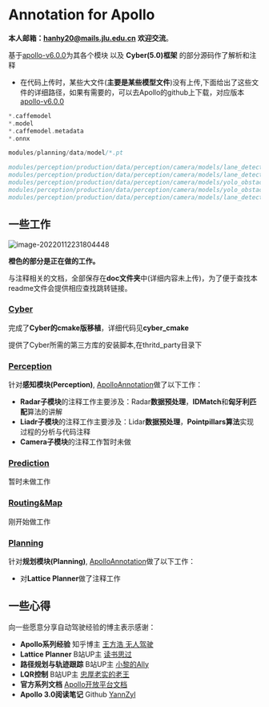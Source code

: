 # Annotation for Apollo

**本人邮箱：hanhy20@mails.jlu.edu.cn** **欢迎交流**。

基于[apollo-v6.0.0](https://github.com/ApolloAuto/apollo/releases/tag/v6.0.0)为其各个模块 以及 **Cyber(5.0)框架** 的部分源码作了解析和注释

* 在代码上传时，某些大文件(**主要是某些模型文件**)没有上传,下面给出了这些文件的详细路径，如果有需要的，可以去Apollo的github上下载，对应版本[apollo-v6.0.0](https://github.com/ApolloAuto/apollo/releases/tag/v6.0.0)

  

```c
*.caffemodel
*.model
*.caffemodel.metadata
*.onnx

modules/planning/data/model/*.pt

modules/perception/production/data/perception/camera/models/lane_detector/darkSCNN/params
modules/perception/production/data/perception/camera/models/lane_detector/darkSCNN/params
modules/perception/production/data/perception/camera/models/yolo_obstacle_detector/3d-r4-half/params
modules/perception/production/data/perception/camera/models/yolo_obstacle_detector/3d-yolo/params
modules/perception/production/data/perception/camera/models/lane_detector/darkSCNN/params
```

## 一些工作

![image-20220112231804448](/home/hhy/snap/typora/46/.config/Typora/typora-user-images/image-20220112231804448.png)

**橙色的部分是正在做的工作。**

与注释相关的文档，全部保存在**doc文件夹**中(详细内容未上传)，为了便于查找本readme文件会提供相应查找跳转链接。

### [Cyber](doc/cyber/cyber.md)

完成了**Cyber的cmake版移植**，详细代码见**cyber_cmake**

提供了Cyber所需的第三方库的安装脚本,在thritd_party目录下

### [Perception](doc/perception/perception.md)

针对**感知模块(Perception)**,   [ApolloAnnotation](https://github.com/HaiYangLib/ApolloAnnotation)做了以下工作：

* **Radar子模块**的注释工作主要涉及：Radar**数据预处理**，**IDMatch**和**匈牙利匹配**算法的讲解
* **Liadr子模块**的注释工作主要涉及：Lidar**数据预处理**，**Pointpillars算法**实现过程的分析与代码注释
* **Camera子模块**的注释工作暂时未做

### [Prediction](doc/prediction/prediction.md)

暂时未做工作

### [Routing&Map](doc/routing&map/routing.md)

刚开始做工作

### [Planning](doc/planning/Planning.md)

针对**规划模块(Planning)**,   [ApolloAnnotation](https://github.com/HaiYangLib/ApolloAnnotation)做了以下工作：

* 对**Lattice Planner**做了注释工作



## 一些心得

向一些愿意分享自动驾驶经验的博主表示感谢：

* **Apollo系列经验**  知乎博主  [王方浩 无人驾驶](https://www.zhihu.com/column/self-driving) 
* **Lattice Planner** B站UP主 [读书思过](https://space.bilibili.com/325034144)
* **路径规划与轨迹跟踪** B站UP主 [小黎的Ally](https://space.bilibili.com/477041559)
* **LQR控制** B站UP主 [忠厚老实的老王](https://space.bilibili.com/287989852?from=search&seid=125495911078972296&spm_id_from=333.337.0.0)
* **官方系列文档** [Apollo开放平台文档](https://apollo.auto/Apollo-Homepage-Document/Apollo_Doc_CN_6_0/)
* **Apollo 3.0阅读笔记**  Github [YannZyl](https://github.com/YannZyl)

